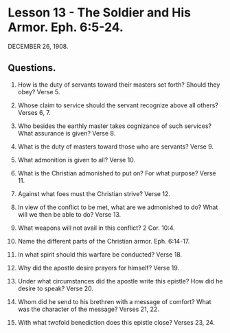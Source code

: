 # Lesson 13 - The Soldier and His Armor. Eph. 6:5-24.

DECEMBER 26, 1908.

## Questions.

1. How is the duty of servants toward their masters set forth? Should they obey? Verse 5.

2. Whose claim to service should the servant recognize above all others? Verses 6, 7.

3. Who besides the earthly master takes cognizance of such services? What assurance is given? Verse 8.

4. What is the duty of masters toward those who are servants? Verse 9.

5. What admonition is given to all? Verse 10.

6. What is the Christian admonished to put on? For what purpose? Verse 11.

7. Against what foes must the Christian strive? Verse 12.

8. In view of the conflict to be met, what are we admonished to do? What will we then be able to do? Verse 13.

9. What weapons will not avail in this conflict? 2 Cor. 10:4.

10. Name the different parts of the Christian armor. Eph. 6:14-17.

11. In what spirit should this warfare be conducted? Verse 18.

12. Why did the apostle desire prayers for himself? Verse 19.

13. Under what circumstances did the apostle write this epistle? How did he desire to speak? Verse 20.

14. Whom did he send to his brethren with a message of comfort? What was the character of the message? Verses 21, 22.

15. With what twofold benediction does this epistle close? Verses 23, 24.